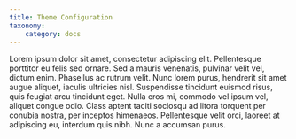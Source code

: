 ```yaml
---
title: Theme Configuration
taxonomy:
    category: docs
---
```


Lorem ipsum dolor sit amet, consectetur adipiscing elit. Pellentesque porttitor eu felis sed ornare. Sed a mauris venenatis, pulvinar velit vel, dictum enim. Phasellus ac rutrum velit. Nunc lorem purus, hendrerit sit amet augue aliquet, iaculis ultricies nisl. Suspendisse tincidunt euismod risus, quis feugiat arcu tincidunt eget. Nulla eros mi, commodo vel ipsum vel, aliquet congue odio. Class aptent taciti sociosqu ad litora torquent per conubia nostra, per inceptos himenaeos. Pellentesque velit orci, laoreet at adipiscing eu, interdum quis nibh. Nunc a accumsan purus.
